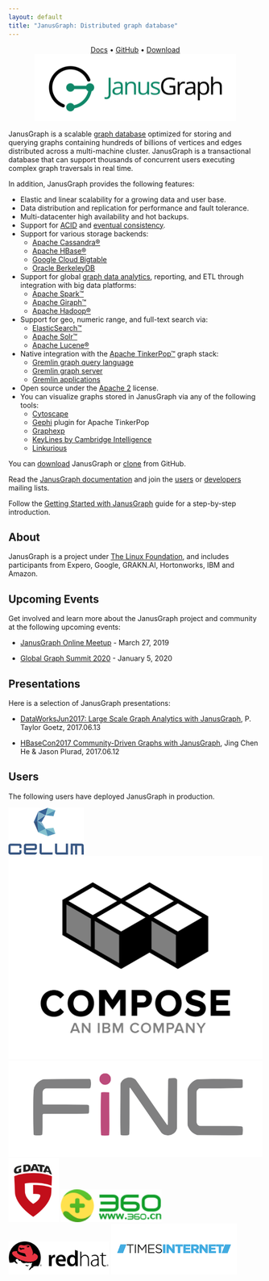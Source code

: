 ```yaml
---
layout: default
title: "JanusGraph: Distributed graph database"
---
```


<center>
  <a href="https://docs.janusgraph.org/latest/">Docs</a> &bull;
  <a href="https://github.com/JanusGraph/janusgraph/">GitHub</a> &bull;
  <a href="https://github.com/JanusGraph/janusgraph/releases/">Download</a><br />
  <img class="janusgraph" src="images/janusgraph.png" />
</center>

JanusGraph is a scalable [graph
database](http://en.wikipedia.org/wiki/Graph_database) optimized for storing and
querying graphs containing hundreds of billions of vertices and edges
distributed across a multi-machine cluster. JanusGraph is a transactional
database that can support thousands of concurrent users executing complex graph
traversals in real time.

In addition, JanusGraph provides the following features:

* Elastic and linear scalability for a growing data and user base.
* Data distribution and replication for performance and fault tolerance.
* Multi-datacenter high availability and hot backups.
* Support for [ACID](http://en.wikipedia.org/wiki/ACID) and
  [eventual consistency](http://en.wikipedia.org/wiki/Eventual_consistency).
* Support for various storage backends:
  * [Apache Cassandra®](http://cassandra.apache.org)
  * [Apache HBase®](http://hbase.apache.org)
  * [Google Cloud Bigtable](https://cloud.google.com/bigtable)
  * [Oracle BerkeleyDB](http://www.oracle.com/technetwork/database/berkeleydb/overview/index-093405.html)
* Support for global [graph data analytics](http://tinkerpop.apache.org/docs/3.2.4/reference/#graphcomputer), reporting, and ETL through integration with big data
  platforms:
  * [Apache Spark™](http://spark.apache.org)
  * [Apache Giraph™](http://giraph.apache.org)
  * [Apache Hadoop®](http://hadoop.apache.org)
* Support for geo, numeric range, and full-text search via:
  * [ElasticSearch™](http://www.elasticsearch.org)
  * [Apache Solr™](http://lucene.apache.org/solr)
  * [Apache Lucene®](http://lucene.apache.org)
* Native integration with the [Apache TinkerPop™](http://tinkerpop.apache.org) graph stack:
  * [Gremlin graph query language](http://tinkerpop.apache.org/docs/3.2.4/reference/#traversal)
  * [Gremlin graph server](http://tinkerpop.apache.org/docs/3.2.4/reference/#gremlin-server)
  * [Gremlin applications](http://tinkerpop.apache.org/docs/3.2.4/reference/#gremlin-applications)
* Open source under the [Apache 2](http://www.apache.org/licenses/LICENSE-2.0.html) license.
* You can visualize graphs stored in JanusGraph via any of the following tools:
  * [Cytoscape](http://www.cytoscape.org/)
  * [Gephi](http://tinkerpop.apache.org/docs/current/reference/#gephi-plugin)
    plugin for Apache TinkerPop
  * [Graphexp](https://github.com/bricaud/graphexp)
  * [KeyLines by Cambridge Intelligence](https://cambridge-intelligence.com/visualizing-janusgraph-new-titandb-fork/)
  * [Linkurious](https://doc.linkurio.us/ogma/latest/tutorials/janusgraph/)

You can [download](https://github.com/JanusGraph/janusgraph/releases) JanusGraph
or [clone](https://github.com/JanusGraph/janusgraph) from GitHub.

Read the [JanusGraph documentation](https://docs.janusgraph.org/latest) and join the
[users](https://groups.google.com/group/janusgraph-users) or
[developers](https://groups.google.com/group/janusgraph-dev) mailing lists.

Follow the [Getting Started with JanusGraph](https://docs.janusgraph.org/latest/getting-started.html) guide for a step-by-step introduction.

## <a name="about"></a>About

JanusGraph is a project under [The Linux
Foundation](https://www.linuxfoundation.org/blog/2017/01/the-linux-foundation-welcomes-janusgraph/),
and includes participants from Expero, Google, GRAKN.AI, Hortonworks, IBM and Amazon.

## Upcoming Events
Get involved and learn more about the JanusGraph project and community at the following upcoming events:

* [JanusGraph Online Meetup](https://training.experoinc.com/janus-meetup-march27/) - March 27, 2019

* [Global Graph Summit 2020](https://datadaytexas.com/2020-graph-summit/news) - January 5, 2020 

## Presentations
Here is a selection of JanusGraph presentations:

* [DataWorksJun2017: Large Scale Graph Analytics with JanusGraph](https://www.slideshare.net/ptgoetz/large-scale-graph-analytics-with-janusgraph), P. Taylor Goetz, 2017.06.13

* [HBaseCon2017 Community-Driven Graphs with JanusGraph](https://www.slideshare.net/HBaseCon/communitydriven-graphs-with-janusgraph-77117443), Jing Chen He & Jason Plurad, 2017.06.12

## <a name="users"></a>Users

The following users have deployed JanusGraph in production.

<a href="https://www.celum.com/en/graph-driven-and-reactive-architecture" class="logo"><img src="images/logos/celum.png" alt="celum" class="logo" style="width: 150px"></a>
<a href="https://www.compose.com/databases/janusgraph" class="logo"><img src="images/logos/compose.png" alt="Compose" class="logo"></a>
<a href="https://finc.com" class="logo"><img src="images/logos/finc.png" alt="FiNC" class="logo"></a>
<a href="https://gdatasoftware.com" class="logo"><img src="images/logos/gdata.png" alt="G DATA" class="logo" style="width: 100px"></a>
<a href="https://www.360.cn" class="logo"><img src="images/logos/qihoo_360.png" alt="Qihoo 360" class="logo" style="width: 200px"></a>
<a href="https://www.redhat.com" class="logo"><img src="images/logos/redhat.png" alt="Red Hat" class="logo" style="width: 200px"></a>
<a href="http://denmarkblog.timesinternet.in/blogs/graph/times-internet-is-using-janusgraph-as-main-database-in-cms-for-all-newsrooms/articleshow/63709837.cms" class="logo"><img src="images/logos/timesinternet.png" alt="Times Internet" class="logo" style="width: 250px"></a>
